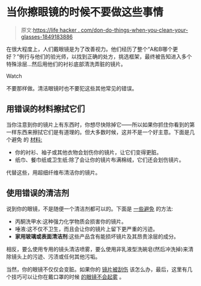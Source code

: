 # 当你擦眼镜的时候不要做这些事情

> 原文:[https://life hacker . com/don-do-things-when-you-clean-your-glasses-1849183886](https://lifehacker.com/dont-do-these-things-when-you-clean-your-glasses-1849183886)

在很大程度上，人们戴眼镜是为了改善视力。他们经历了整个“A和B哪个更好？”例行与他们的验光师，以找到正确的处方，挑选框架，最终被告知进入多个特殊涂层...然后用他们的衬衫底部清洗弄脏的镜片。

Watch

不要那样做。清洁眼镜时也不要犯这些其他常见的错误。

## 用错误的材料擦拭它们

当你注意到你的镜片上有东西时，你想尽快除掉它——所以如果你抓住你看到的第一样东西来擦拭它们是有道理的。但大多数时候，这并不是一个好主意。下面是几个避免 的 [材料:](https://www.allaboutvision.com/eyeglasses/how-to-clean-glasses.htm)

*   你的衬衫、袖子或其他衣物会划伤你的镜片，让它们变得更脏。
*   纸巾、餐巾纸或卫生纸:除了会让你的镜片布满棉绒，它们还会划伤镜片。

代替这些，用超细纤维布清洁你的镜片。

## 使用错误的清洁剂

说到你的眼镜，不是随便一个清洁剂都可以的。下面是 [一些避免](https://www.healthline.com/health/how-to-clean-glasses#what-not-to-do) 的方法:

*   丙酮洗甲水:这种强力化学物质会损害你的镜片。
*   唾液:这不仅不卫生，而且会让你的镜片上留下更严重的污迹。
*   **家用玻璃或表面清洁剂**:这些产品含有能损坏镜片及其昂贵涂层的成分。

相反，要么使用专用的镜头清洁喷雾，要么使用非乳液型洗碗皂(然后冲洗掉)来清除镜头上的污迹、污渍或任何其他污垢。

当然，你的眼镜不仅仅会变脏。如果你的 [镜片被刮伤](https://lifehacker.com/how-to-get-rid-of-the-scratches-on-your-glasses-and-st-1847921771) 该怎么办，最后，这里有几个技巧可以让你在戴口罩的时候 [的眼镜不会起雾](https://lifehacker.com/how-to-wear-a-face-mask-without-fogging-up-your-glasses-1842750271) 。